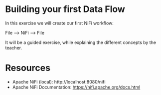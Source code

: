 # Building your first Data Flow

In this exercise we will create our first NiFi workflow:

File --> NiFi --> File

It will be a guided exercise, while explaining the different concepts by the teacher.

# Resources

* Apache NiFi (local): http://localhost:8080/nifi
* Apache NiFi Documentation: https://nifi.apache.org/docs.html
